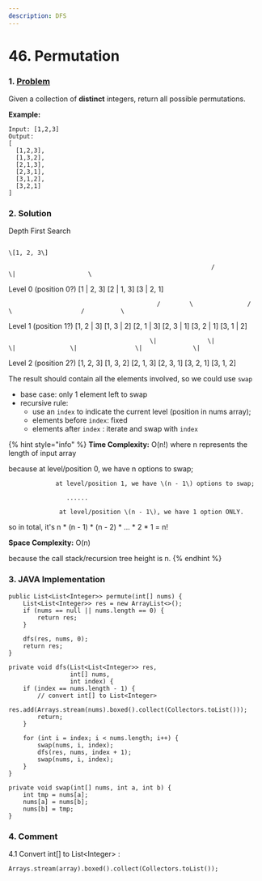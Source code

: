 ```yaml
---
description: DFS
---
```


# 46. Permutation

### 1. [Problem](https://leetcode.com/problems/permutations/)

Given a collection of **distinct** integers, return all possible permutations.

**Example:**

```text
Input: [1,2,3]
Output:
[
  [1,2,3],
  [1,3,2],
  [2,1,3],
  [2,3,1],
  [3,1,2],
  [3,2,1]
]
```

### 2. Solution

Depth First Search

                                                                             \[1, 2, 3\]

                                                            /                   \|                    \

Level 0 \(position 0?\)      \[1 \| 2, 3\]             \[2 \| 1, 3\]           \[3 \| 2, 1\]

                                             /        \               /       \                   /          \

Level 1 \(position 1?\) \[1, 2 \| 3\] \[1, 3 \| 2\] \[2, 1 \| 3\] \[2, 3 \| 1\]   \[3, 2 \| 1\] \[3, 1 \| 2\]

                                           \|              \|            \|               \|                \|              \|    

Level 2 \(position 2?\) \[1, 2, 3\]  \[1, 3, 2\]   \[2, 1, 3\]   \[2, 3, 1\]     \[3, 2, 1\]   \[3, 1, 2\]

The result should contain all the elements involved, so we could use `swap` 

* base case: only 1 element left to swap
* recursive rule: 
  * use an `index` to indicate the current level \(position in nums array\);
  * elements before `index`: fixed
  * elements after `index` : iterate and swap with `index`

{% hint style="info" %}
**Time Complexity:** O\(n!\) where n represents the length of input array

because at level/position 0, we have n options to swap;

                 at level/position 1, we have \(n - 1\) options to swap;

                    ......

                  at level/position \(n - 1\), we have 1 option ONLY.

so in total, it's n \* \(n - 1\) \* \(n - 2\) \* ... \* 2 \* 1 = n!

**Space Complexity:** O\(n\) 

because the call stack/recursion tree height is n.
{% endhint %}

### 3. JAVA Implementation

```text
public List<List<Integer>> permute(int[] nums) {
    List<List<Integer>> res = new ArrayList<>();
    if (nums == null || nums.length == 0) {
        return res;
    }
    
    dfs(res, nums, 0);
    return res;
}

private void dfs(List<List<Integer>> res, 
                 int[] nums, 
                 int index) {
    if (index == nums.length - 1) {
        // convert int[] to List<Integer>
        res.add(Arrays.stream(nums).boxed().collect(Collectors.toList()));
        return;
    }
    
    for (int i = index; i < nums.length; i++) {
        swap(nums, i, index);
        dfs(res, nums, index + 1);
        swap(nums, i, index);
    }
}

private void swap(int[] nums, int a, int b) {
    int tmp = nums[a];
    nums[a] = nums[b];
    nums[b] = tmp;
}
```

### 4. Comment

4.1 Convert int\[\] to List&lt;Integer&gt; :

`Arrays.stream(array).boxed().collect(Collectors.toList());`



